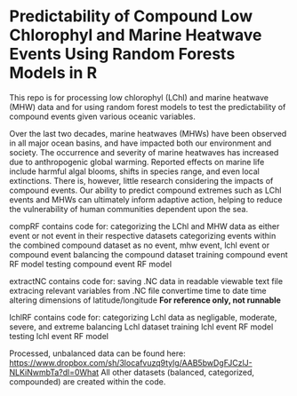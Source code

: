 # Predictability of Compound Low Chlorophyl and Marine Heatwave Events Using Random Forests Models in R
This repo is for processing low chlorophyl (LChl) and marine heatwave (MHW) data and for using random forest models to test the predictability of compound events given various oceanic variables.

Over the last two decades, marine heatwaves (MHWs) have been observed in all major ocean basins, and have impacted both our environment and society. The occurrence and severity of marine heatwaves has increased due to anthropogenic global warming. Reported effects on marine life include harmful algal blooms, shifts in species range, and even local extinctions. There is, however, little research considering the impacts of compound events. Our ability to predict compound extremes such as LChl events and MHWs can ultimately inform adaptive action, helping to reduce the vulnerability of human communities dependent upon the sea.

compRF contains code for:
    categorizing the LChl and MHW data as either event or not event in their respective datasets
    categorizing events within the combined compound dataset as no event, mhw event, lchl event or compound event
    balancing the compound dataset
    training compound event RF model
    testing compound event RF model
    
extractNC contains code for:
    saving .NC data in readable viewable text file
    extracing relevant variables from .NC file
    convertime time to date time
    altering dimensions of latitude/longitude
    **For reference only, not runnable**
    
lchlRF contains code for:
    categorizing Lchl data as negligable, moderate, severe, and extreme
    balancing Lchl dataset
    training lchl event RF model
    testing lchl event RF model
    

Processed, unbalanced data can be found here: https://www.dropbox.com/sh/3locafvuzq9tylg/AAB5bwDgFJCzlJ-NLKiNwmbTa?dl=0What
All other datasets (balanced, categorized, compounded) are created within the code.